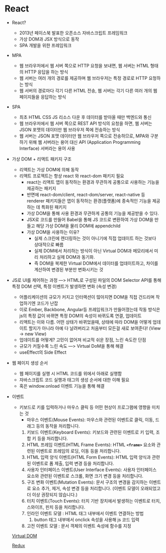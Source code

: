 # React

- React?
    - 2013년 페이스북 발표한 오픈소스 자바스크립트 프레임워크
    - 가상 DOM과 JSX 방식으로 동작
    - SPA 개발을 위한 프레임워크
- MPA
    - 웹 브라우저에서 웹 서버 쪽으로 HTTP 요청을 보내면, 웹 서버는 HTML 형태의 HTTP 응답을 하는 방식
    - 웹 서버는 여러 개의 경로를 제공하며 웹 브라우저는 특정 경로로 HTTP 요청하는 방식
    - 웹 서버의 경로마다 각기 다른 HTML 전송, 웹 서버는 각기 다른 여러 개의 웹 페이지들을 응답하는 방식
- SPA
    - 최초 HTML CSS JS 리소스 다운 후 데이터를 받아올 때만 백엔드와 통신
    - 웹 브라우저에서 웹 서버 쪽으로 REST API 방식의 요청을 하면, 웹 서버는 JSON 포맷의 데이터만 웹 브라우저 쪽에 전송하는 방식
    - 웹 서버는 JSON 포맷 데이터만 웹 브라우저 쪽으로 전송하므로, MPA와 구분하기 위해 웹 서버라는 용어 대신 API (Application Programming Interface) 서버라는 용어 사용
- 가상 DOM + 리액트 패키지 구조
    - 리액트는 가상 DOM에 의해 동작
    - 리액트 프로젝트는 항상 react 와 react-dom 패키지 필요
        - react는 리액트 앱이 동작하는 환경과 무관하게 공통으로 사용하는 기능을 제공하는 패키지
        - 반면에 react-dom/client, react-dom/server, react-native 등 renderer 패키지들은 앱이 동작하는 환경(플랫폼)에 종속적인 기능을 제공하는 데 특화된 패키지
        - 가상 DOM을 통해 사용 환경과 무관하게 공통의 기능을 제공받을 수 있다.
        - JSX로 코드를 만들어 Babel을 통해 JS 코드로 변환하여 가상 DOM을 만들고 해당 가상 DOM을 물리 DOM에 appendchild
        - 가상 DOM을 사용하는 이유?
            - 실제 스크린에 렌더링하는 것이 아니기에 직접 업데이트 하는 것보다 상대적으로 빠름
            - 실제 DOM에서 처리하는 방식이 아닌 Virtual DOM과 메모리에서 미리 처리하고 실제 DOM과 동기화.
            - 즉 DOM을 복제한 Virtual DOM에서 데이터를 업데이트하고, 차이를 계산하여 변경된 부분만 변화시키는 것

- JS로 UI를 제어하는 과정 —> HTML로 구성된 파일의 DOM Selector API를 통해 특정 DOM 선택, 특정 이벤트가 발생하면 변화 (속성 변경)
    - 어플리케이션의 규모가 커지고 인터랙션이 많아지면 DOM을 직접 건드리며 작업하기엔 코드가 난잡
    - 이로 Ember, Backbone, Angular등 프레임워크가 만들어졌는데 작동 방식은 js의 특정 값이 바뀌면 특정 DOM의 속성이 바뀌도록 연결, 업데이트
    - 리액트는 이와 다름. 어떤 상태가 바뀌었을때, 상태에 따라 DOM을 어떻게 업데이트 할지가 아니라 아예 다 날려버리고 처음부터 모든걸 새로 보여준다! (View → new View)
    - 업데이트를 어떻게? 고민이 없어져 비교적 쉬운 장점, 느린 속도란 단점
    - 규모가 커질수록 느린 속도 —> Virtual DoM을 통해 해결
    - useEffect의 Side Effect

- 웹 페이지 생성 순서
    - 웹 페이지를 실행 시 HTML 코드를 위에서 아래로 실행함
    - 자바스크립트 코드 실행과 태그의 생성 순서에 대한 이해 필요
    - 혹은 window.onload 이벤트 기능을 통해 해결

- 이벤트
    - 키보드로 키를 입력하거나 마우스 클릭 등 어떤 현상이 프로그램에 영향을 미치는 것
        - 마우스 이벤트(Mouse Events): 마우스와 관련된 이벤트로 클릭, 이동, 드래그 등의 동작을 처리합니다.
        1. 키보드 이벤트(Keyboard Events): 키보드와 관련된 이벤트로 키 입력, 조합 키 등을 처리합니다.
        2. HTML 프레임 이벤트(HTML Frame Events): HTML **`<frame>`** 요소와 관련된 이벤트로 프레임의 로딩, 이동 등을 처리합니다.
        3. HTML 입력 양식 이벤트(HTML Form Events): HTML 입력 양식과 관련된 이벤트로 폼 제출, 입력 변경 등을 처리합니다.
        4. 사용자 인터페이스 이벤트(User Interface Events): 사용자 인터페이스 요소와 관련된 이벤트로 스크롤, 화면 크기 변경 등을 처리합니다.
        5. 구조 변화 이벤트(Mutation Events): 문서 구조의 변경을 감지하는 이벤트로 요소 추가, 제거, 속성 변경 등을 처리합니다. (이벤트 모델이 오래되었고 더 이상 권장되지 않습니다.)
        6. 터치 이벤트(Touch Events): 터치 기반 장치에서 발생하는 이벤트로 터치, 스와이프, 핀치 등을 처리합니다.
        7. 인라인 이벤트 모델 : HTML 태그 내부에서 이벤트 연결하는 방법
            1. button 태그 내부에서 onclick 속성을 사용해 js 코드 입력
        8. 고전 이벤트 모델 : 문서 객체의 이벤트 속성에 함수를 지정
    
    [Virtual DOM](https://github.com/jihyoung9912/react-study/blob/main/mdFiles/Virtual_DOM.md)
   
    [Redux](https://github.com/jihyoung9912/react-study/blob/main/mdFiles/Virtual_DOM.md)
